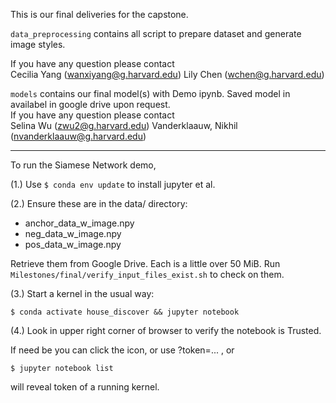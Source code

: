 This is our final deliveries for the capstone.

`data_preprocessing` contains all script to prepare dataset and generate image styles.<br>

If you have any question please contact <br>
Cecilia Yang (wanxiyang@g.harvard.edu)
Lily Chen (wchen@g.harvard.edu)


`models` contains our final model(s) with Demo ipynb. Saved model in availabel in google drive upon request.<br>
If you have any question please contact <br>
Selina Wu (zwu2@g.harvard.edu)
Vanderklaauw, Nikhil (nvanderklaauw@g.harvard.edu)

----

To run the Siamese Network demo,

(1.) Use `$ conda env update` to install jupyter et al.

(2.) Ensure these are in the data/ directory:
- anchor_data_w_image.npy
- neg_data_w_image.npy
- pos_data_w_image.npy

Retrieve them from Google Drive.
Each is a little over 50 MiB.
Run `Milestones/final/verify_input_files_exist.sh` to check on them.

(3.) Start a kernel in the usual way:

    $ conda activate house_discover && jupyter notebook

(4.) Look in upper right corner of browser to verify the notebook is Trusted.

If need be you can click the icon, or use ?token=... , or

    $ jupyter notebook list

will reveal token of a running kernel.
